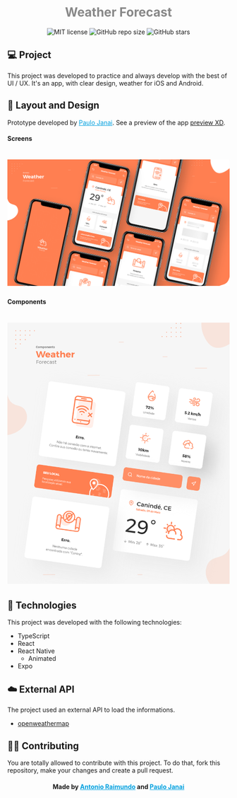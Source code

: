 <!-- # ![Home image](.images/home.png) -->

>

<h1 style="color: #888" align="center">
    Weather Forecast
</h1>
<p align="center">
  <img alt="MIT license" src="https://img.shields.io/github/license/antoniorrm/app-weather-forecast">
  <img alt="GitHub repo size" src="https://img.shields.io/github/repo-size/antoniorrm/app-weather-forecast">
  <img alt="GitHub stars" src="https://img.shields.io/github/stars/antoniorrm/app-weather-forecast">
</p>

>

## 💻 Project

This project was developed to practice and always develop with the best of UI / UX. It's an app, with clear design, weather for iOS and Android.

>

## 🔖 Layout and Design

Prototype developed by <a href="https://www.linkedin.com/in/paulojanai/" style="color: #00a0df" target="_blank">Paulo Janai</a>. See a preview of the app [preview XD](https://xd.adobe.com/view/eadd0e9a-7d6d-4ea3-77c9-df3327e89be6-9cec/).

#### Screens

# ![Home image](.images/home.png)

#### Components

# ![Home image](.images/capa.png)

>

## 🚀 Technologies

This project was developed with the following technologies:

- TypeScript
- React
- React Native
  - Animated
- Expo

>

## ☁️ External API

The project used an external API to load the informations.

- [openweathermap](https://openweathermap.org/api)

>

## 👊🏼 Contributing

You are totally allowed to contribute with this project. To do that, fork this repository, make your changes and create a pull request.

> >

<h4 align="center">
    Made by <a href="https://www.linkedin.com/in/antoniorrm/" style="color: #00a0df" target="_blank">Antonio Raimundo</a> and <a href="https://www.linkedin.com/in/paulojanai/" style="color: #00a0df" target="_blank">Paulo Janai</a>
</h4>
